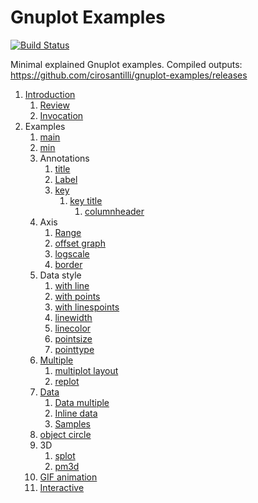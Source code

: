 # Gnuplot Examples

[![Build Status](https://travis-ci.org/cirosantilli/gnuplot-examples.svg?branch=master)](https://travis-ci.org/cirosantilli/gnuplot-examples)

Minimal explained Gnuplot examples. Compiled outputs: <https://github.com/cirosantilli/gnuplot-examples/releases>

1.  [Introduction](review.md)
    1.  [Review](review.md)
    1.  [Invocation](invocation.md)
1.  Examples
    1.  [main](main.gnuplot)
    1.  [min](min.gnuplot)
    1.  Annotations
        1.  [title](title.gnuplot)
        1.  [Label](label.gnuplot)
        1.  [key](key.gnuplot)
            1.  [key title](key-title.gnuplot)
                1.  [columnheader](columnheader.gnuplot)
    1.  Axis
        1.  [Range](range.gnuplot)
        1.  [offset graph](offset-graph.gnuplot)
        1.  [logscale](logscale.gnuplot)
        1.  [border](border.gnuplot)
    1.  Data style
        1.  [with line](with-line.gnuplot)
        1.  [with points](with-points.gnuplot)
        1.  [with linespoints](with-linespoints.gnuplot)
        1.  [linewidth](linewidth.gnuplot)
        1.  [linecolor](linecolor.gnuplot)
        1.  [pointsize](pointsize.gnuplot)
        1.  [pointtype](pointtype.gnuplot)
    1.  [Multiple](multiple.gnuplot)
        1.  [multiplot layout](multiplot-layout.gnuplot)
        1.  [replot](replot.gnuplot)
    1.  [Data](data.gnuplot)
        1.  [Data multiple](data-multiple.gnuplot)
        1.  [Inline data](inline-data.gnuplot)
        1.  [Samples](samples.gnuplot)
    1.  [object circle](object-circle.gnuplot)
    1.  3D
        1.  [splot](splot.gnuplot)
        1.  [pm3d](pm3d)
    1.  [GIF animation](animation.gif.gnuplot)
    1.  [Interactive](interactive/)
